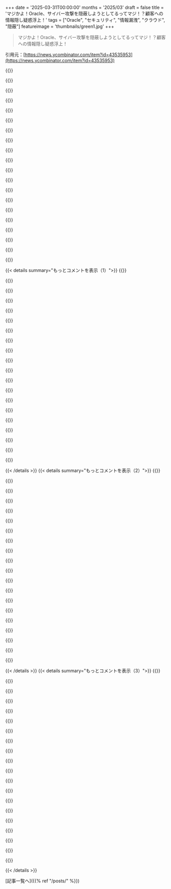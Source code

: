 +++
date = '2025-03-31T00:00:00'
months = '2025/03'
draft = false
title = 'マジかよ！Oracle、サイバー攻撃を隠蔽しようとしてるってマジ！？顧客への情報隠し疑惑浮上！'
tags = ["Oracle", "セキュリティ", "情報漏洩", "クラウド", "隠蔽"]
featureimage = 'thumbnails/green1.jpg'
+++

> マジかよ！Oracle、サイバー攻撃を隠蔽しようとしてるってマジ！？顧客への情報隠し疑惑浮上！

引用元：[https://news.ycombinator.com/item?id=43535953](https://news.ycombinator.com/item?id=43535953)

{{<matomeQuote body="Oracleの客なら、今更こんなこと気にする？最初から良い製品とか良い会社だと思って選んでないっしょ。裏でDevilと取引してるからOracle使ってるんでしょ？誰も驚かないし、怒らないし、選択肢もないよね。" userName="legitster" createdAt="2025-03-31T17:59:34" color="">}}

{{<matomeQuote body="Oracleの知り合いが言うには「ストリーク、コーク、ストリッパーの流れが止まらなければ、誰も気にしない」らしいよ。Zed Shawの大ファンなんだって。" userName="redleggedfrog" createdAt="2025-03-31T18:30:28" color="">}}

{{<matomeQuote body="Oracleの話が出ると、この有名なLawnmowerの引用を貼るのがお約束。<br>＞“みんな知ってると思うけど、Oracleってマジでそのまんまだから。Larry Ellisonがやりたい放題やってるだけ。Ship mediocrity、inflict misery、lie our asses off、screw our customers、make a whole shitload of money。夢を叶えるとかじゃなくて、金儲けしか考えてない。Lawnmowerと同じで、Oracleを擬人化しちゃダメ”" userName="legitster" createdAt="2025-03-31T18:41:30" color="#38d3d3">}}

{{<matomeQuote body="その演説で一番有名な引用を省略してるよ。「Larry Ellisonを擬人化するな」ってやつ。" userName="pedrocr" createdAt="2025-03-31T21:16:18" color="">}}

{{<matomeQuote body="彼が80歳であの見た目をどうやって維持してるのか説明するのは難しいよね。<br>https://en.wikipedia.org/wiki/File:Larry_Ellison_-_American_..." userName="userbinator" createdAt="2025-04-01T02:23:13" color="">}}

{{<matomeQuote body="ボトックス、DHEA、コラーゲン、整形手術…" userName="LargoLasskhyfv" createdAt="2025-04-01T03:15:45" color="">}}

{{<matomeQuote body="どんどんDonald Trumpに似てきてる気がする。" userName="csomar" createdAt="2025-04-01T03:28:16" color="">}}

{{<matomeQuote body="Oracleに同情するわけじゃないけど、Lawnmowerはまだ人を憎んでない…はず。まだ若いミレニアムだし、connectivityとかLLMをどんどん追加してるしね。" userName="A4ET8a8uTh0_v2" createdAt="2025-03-31T19:19:33" color="">}}

{{<matomeQuote body="「streak」って何？steakのことかな？" userName="xdavidliu" createdAt="2025-03-31T18:39:05" color="">}}

{{<matomeQuote body="なんか最近流行りの、茶色い瓶に入ったお酒のことかと思った。" userName="bityard" createdAt="2025-03-31T18:53:10" color="">}}

{{<matomeQuote body="Oracleを使わなきゃいけない人たちは、ステーキとかストリッパーとかとは無縁なんだよね。" userName="rr808" createdAt="2025-04-01T02:30:54" color="#38d3d3">}}

{{<matomeQuote body="それって仕様なんじゃないの？" userName="Aeolun" createdAt="2025-04-01T10:33:48" color="">}}

{{<matomeQuote body="「Oracle、もはやSunは輝かない。」" userName="keyle" createdAt="2025-04-01T00:16:51" color="#ff33a1">}}

{{<matomeQuote body="ごめん、Zed Shawの言ってる意味が分からない。何か見逃した？" userName="FlyingSnake" createdAt="2025-03-31T19:35:59" color="">}}

{{<matomeQuote body="彼は人気ブロガーだよ。<br>https://zedshaw.com/" userName="decompiled_dev" createdAt="2025-03-31T22:03:10" color="">}}

{{<matomeQuote body="たぶん、兵器級の無限の皮肉屋さん。<br>彼は数年前にブログをやめちゃったみたい。彼の壮大な長文とかLearning $whatever The Hard Wayシリーズがちょっと懐かしい。彼とn-gateを運営してた人がポートランドに引っ越して、今は一緒にオーダーメイドのピアノビジネスでもやってるんじゃないかなって思ってる。" userName="bigiain" createdAt="2025-03-31T22:09:15" color="#45d325">}}

{{<matomeQuote body="Zedとn-gateの作者は、Zedがあまりにも自分の意見を押し通すから、たぶんソリが合わないと思うな。" userName="Philpax" createdAt="2025-04-01T01:00:28" color="">}}

{{<matomeQuote body="Oracle Cloudを個人のプロジェクトで使ってるんだけど、無料枠がマジで太っ腹なんだよね。Ampere A1コアが4つ、RAMが24GB、データ転送が月10TBもついてくるし。条件が変わったら即乗り換えようと思ってたけど、まさかセキュリティインシデントとはね…" userName="BoppreH" createdAt="2025-04-01T12:08:57" color="">}}

{{<matomeQuote body="建設会社の顧客と話してたんだけど、そこのプロジェクト管理プラットフォームがOracleに買収されたんだって。それが原因でプロジェクトが全然管理できなくなっちゃったらしい。Oracleがグダグダにしちゃって、取締役が総入れ替えになった後、自分たちのプログラムを倍の値段で買い戻す交渉をしてるらしいよ。" userName="protocolture" createdAt="2025-03-31T23:00:24" color="#ff5c5c">}}

{{<matomeQuote body="最近、Oracle OCIの広告をポッドキャストでよく見かけるようになったから、エンタープライズ向けの販売以外でも顧客を獲得しようとしてるんじゃないかな。あんな広告、ポッドキャストのホストがお金儲けできるくらいしかメリットないと思うけど。" userName="_fat_santa" createdAt="2025-03-31T18:59:13" color="">}}

{{< details summary="もっとコメントを表示（1）">}}
{{<matomeQuote body="広告は見たことないけど、Oracle Cloudは間違いなくパブリッククラウドの中で一番無料枠が太っ腹だよね。だからって信用して使うべきとは言わないけど、多くの人が使う理由はわかる。" userName="brirec" createdAt="2025-03-31T19:07:11" color="">}}

{{<matomeQuote body="タダより高いものはないって言うじゃん。マジで金がないならわかるけど、サーバーを何度もプロビジョニングしようとしてエラーが出続けるのって、マジ勘弁って感じ。月7ドル払ってそんなのとはオサラバだわ。" userName="999900000999" createdAt="2025-03-31T19:12:50" color="">}}

{{<matomeQuote body="APIとPython使って自動化できるよ。パズルゲームみたいで面白いし、無料枠にはマジ感謝してる。IPv4アドレスもIPv6プレフィックスも複数もらえるし、UEFIで起動するし、NixOSとかZFSも動かせるし、シリアルコンソールもSSH/VNCで使えるし。ドイツだと接続もいいし、10TBもあれば十分。マジで使うかって言われたら微妙だけど、ARMの箱でKubernetesとか動かすのは面白いし、他でやったら10-20€はかかる。" userName="nisa" createdAt="2025-03-31T22:01:59" color="#ff33a1">}}

{{<matomeQuote body="無料のARMインスタンスをセットアップするためにAPIを呼び出すスクリプトを組んでて、OSを変えるためにインスタンスを削除した後も、毎時間実行してたんだけど、全然ダメだった（いつも容量不足で、リージョンも変更できなかった）。Oracleのバグか、リソースを使っているように見えてたのか、どっちにしてもクラウドインフラとしてはありえない。" userName="CrimsonChapulin" createdAt="2025-04-01T01:48:39" color="">}}

{{<matomeQuote body="俺のマルチクラウド戦略は、色んなプロバイダーの無料枠をフル活用すること。" userName="bigfatkitten" createdAt="2025-03-31T19:57:34" color="">}}

{{<matomeQuote body="他のプロバイダーの無料枠をまとめるクラウドプロバイダーを作るのって、面白そうじゃね？" userName="robertlagrant" createdAt="2025-04-01T07:25:33" color="">}}

{{<matomeQuote body="＞”enterprise sales process”<br>Oracleって、企業の意思決定者をストリッパーとかカクテル、ドラッグで篭絡する、超胡散臭い営業組織として有名だったりするの？" userName="LPisGood" createdAt="2025-03-31T21:16:28" color="">}}

{{<matomeQuote body="マジメに言ってるのか、世間知らずなのか全然わかんねーや。マジでOracleはそういう会社だよ。CTOがゴルフとか高級レストランで接待されて、エンジニアチームの意見なんて無視して導入が決まるんだって。カネ持ってそうなら、エロい店にも連れてかれるかもね。写真撮られたり、ホテルに盗撮カメラ仕掛けられたりしてそう。マジでよくある話。" userName="bigiain" createdAt="2025-03-31T22:16:56" color="#ff33a1">}}

{{<matomeQuote body="＞マジメに言ってるのか、世間知らずなのか全然わかんねーや。<br>どっちでもないけど、強いて言うなら若いってことかな。そんなマンガみたいな話、マジであるの？" userName="LPisGood" createdAt="2025-03-31T23:05:52" color="">}}

{{<matomeQuote body="そういうの、ビジネスの世界じゃよくあることだよ。よくある話の典型例みたいなもん。全部の会社じゃないけど、昔からよくある。映画『Wolf of Wall Street』で描かれてることも、オリジナルの話じゃないんだって。捕まって有名になっただけ。防衛産業とか金融業界じゃよくある話。schmoozing（おべっかを使うこと）ができない理由なんてないんだよね。" userName="photon_rancher" createdAt="2025-04-02T04:48:27" color="">}}

{{<matomeQuote body="Gavrilo Principがカフェに行った話とか、みんな書いてるじゃん。サンドイッチにスキャンダルがあれば、みんな書くし読むって。" userName="LPisGood" createdAt="2025-04-01T18:56:37" color="">}}

{{<matomeQuote body="Fortune 500のCTOになれる器だな、君。" userName="franktankbank" createdAt="2025-04-01T00:18:41" color="">}}

{{<matomeQuote body="これ、結構面白い反論だな。<br>＞2000年、Oracleは探偵を雇って組織のゴミを漁らせたことで注目を集めた。Ellisonは、もし他の人がOracleのビジネス活動を調べていたらどう思うかと聞かれ”Redmondにゴミを送って、調べてもらえばいい。完全な情報開示を信じている”と語った。" userName="eru" createdAt="2025-04-01T01:14:34" color="">}}

{{<matomeQuote body="＞…盗撮カメラ仕掛けられたりしてそう。<br>AIのおかげで、そういう手口はもう通用しなくなるかもね。deepfakeでいくらでも動画作れるようになったら、オリジナルの動画なんて意味なくなるじゃん。" userName="eru" createdAt="2025-04-01T01:13:18" color="#785bff">}}

{{<matomeQuote body="そんな話初めて聞いた！そういう側面があるなんて知らなかった。みんな嫌ってるけど、法的な面だけでも嫌う価値あるよね。" userName="lanyard-textile" createdAt="2025-03-31T23:39:54" color="">}}

{{<matomeQuote body="マジかよ。セキュリティ事故って、ここ数年でマジでよくあることになっちゃったじゃん？だから、もし正直に認めてたら、数日でみんな忘れちゃったかもなのに。なのに、どんどんヤバいことになってる気がする。<br>セキュリティ事故を軽く見てるわけじゃないけど、それが現実なんだよね。もしセキュリティ事故があった時に、ちゃんと教えてくれない会社なんて信用できないじゃん？Oracleは何がしたいんだろ？<br>まさか本当に何もなかったと思ってる？ログとか確認してないのかな？嘘ついてるとしか思えないんだけど。<br>こんなに必死に否定する会社、最近見たことないかも。特にArs Technicaによると：<br>＞Oracleにコメント求めたら、匿名ならコメントできるって言われたらしいよ。断ったら、ノーコメントだったって。" userName="nerdjon" createdAt="2025-03-31T16:18:58" color="#38d3d3">}}

{{<matomeQuote body="もはやOracleと契約する理由なんて、まともな状況じゃありえないんじゃない？政府の契約とか、裏金ありのとか、すでにOracleに縛られてるとか、技術わかってない役員が契約しちゃったとか、そんな感じじゃない？" userName="lucianbr" createdAt="2025-03-31T16:52:37" color="">}}

{{<matomeQuote body="ウィスコンシン州政府の仕事でOracleのデータベースを何百も統合してOracle EXADATA11サーバーに入れたんだけど、EXADATAはOracleしか動かないハードウェアなのに、VMware上のOracleより数十倍速いってOracle DBAが言ってた。" userName="UltraSane" createdAt="2025-03-31T20:44:21" color="#38d3d3">}}

{{<matomeQuote body="嘘つけ。Exaに移行する前は3つ環境あったのに、移行したらコスパ悪すぎて2つに減らされたわ。でもOracleだから、いつものこと。" userName="3acctforcom" createdAt="2025-03-31T22:52:35" color="">}}

{{<matomeQuote body="コスパの話じゃなくて、VMと比べてパフォーマンスが良いって言っただけだよ。俺もOracle嫌いだけど、EXADATAはすごいハードウェアだよ。RAMもたくさんあるし、Infinibandネットワーキングもあるし。ストレージコントローラーにクエリをプッシュして、転送するデータを減らすこともできる。" userName="UltraSane" createdAt="2025-03-31T23:31:19" color="#38d3d3">}}


{{< /details >}}
{{< details summary="もっとコメントを表示（2）">}}
{{<matomeQuote body="確かにすごいけど、同じくらいの値段でPostgres使って、もっと良いハードウェア買えるよ。内部の冗長性はあるけど、それ必要？それに、クラスターの性質上、単一のデータベースとは違って、予想外のことが起こることもあるし。" userName="emmelaich" createdAt="2025-04-01T02:30:26" color="">}}

{{<matomeQuote body="DB2 on IBM z/OSもめっちゃ高いよね。" userName="UltraSane" createdAt="2025-04-01T08:34:50" color="">}}

{{<matomeQuote body="いや、ほとんどは変化を嫌がる会社だよ。動いてるならそのままにしとけ、みたいな。たとえもっと良い技術が普通になったとしてもね。今回の件で、Larry Ellisonのクソみたいなものから離れる気になるかもね。" userName="MPSFounder" createdAt="2025-03-31T17:18:01" color="">}}

{{<matomeQuote body="動いてるならそのままにしとけ、っていうのは良い考え方だよね。でも、それが今の良い選択肢とは限らないけど。変化にはリスクがつきものだし、それに見合うかどうかを判断するのが難しいんだよね。<br>今回の件で、Larry Ellisonのクソみたいなものから離れる気になるかもね。<br>良いきっかけになるかもね。つまり、すべてはうまくいってるのかも。" userName="wruza" createdAt="2025-03-31T18:03:12" color="">}}

{{<matomeQuote body="まあ、わかる。車みたいな具体的なものなら、わざわざ作り直す必要ないよね。でも、技術は進化が早いじゃん？もしより優れた技術（例えば、もっと安全な技術）があるなら、多少面倒でも（色々動かす必要がある）、この手のクソを避ける価値はあると思う。" userName="MPSFounder" createdAt="2025-03-31T18:13:16" color="#ff5733">}}

{{<matomeQuote body="技術が優れてるかどうかの判断って、ほとんどの会社はマジで下手くそなんだよね。ヒドい場合は、その技術がめっちゃ劣ってるかどうかも判断できない。会社は自分たちのやってることは分かってても、自分たちと技術の間の抽象化レイヤーについては理解してないことが多いんだよね。システムが古くて、作った人がもういないってのもよくある話。システム移行には金がかかるから、先延ばしにしたがるんだよ。" userName="pixl97" createdAt="2025-03-31T22:12:35" color="">}}

{{<matomeQuote body="マジでさー、セキュリティ事故があった時にちゃんと教えてくれない会社なんて信用できるわけないじゃん？Oracleは何がしたいんだろ？考え方を変えてみよう。Oracleは一般人がどう思おうと気にしないんだよ。VirtualBoxの拡張機能をダウンロードした人の雇用主に弁護士を送りつけたり、仮想環境でソフトウェアが動作する可能性のある全てのコアのライセンスが必要だとか言ってる会社だよ。Larry Ellisonってやつが、自分のショボいクラウドをAWSよりマシに見せようと嘘をついてたしね。<br>＞誰もOracleを好きで買ってるわけじゃない。レガシーなシステムがOracleに依存してるから仕方なく買うか、ゴルフ場でいいように言いくるめられた上司のせい。あとは、帯域が安いからリスク覚悟で悪魔と取引するとか（Zoomとか）。<br>OracleはBroadcomみたいなもん。みんな嫌ってるけど、他に乗り換えるのが怖い会社が食い物にされてる。" userName="sofixa" createdAt="2025-03-31T16:51:01" color="#785bff">}}

{{<matomeQuote body="＞みんなOracleで働いてたやつは職歴に傷がつくとか言ってるけど、それはただの意見じゃん。Oracleで働いてる知り合いはみんな満足してるよ。給料も福利厚生も良いし、仕事はどこも同じくらい。部署によっては、やりがいのある技術的な仕事もあるし。職歴についても、Oracleで働いてたことはプラスになるか、少なくともマイナスにはならないよ。<br>＞誰もOracleを好きで買ってるわけじゃない。<br>Oracleは高いけど、エンタープライズ向けのデータベースとしては評判が良いんだよ。クラウド事業も順調に成長してるし、四半期決算を見ればわかるよ。" userName="geodel" createdAt="2025-03-31T20:22:20" color="">}}

{{<matomeQuote body="＞仕事はどこも同じくらい<br>いやいや、そんなことないでしょ。うちの会社じゃ、お客さんがミスしても弁護士を送りつけたりしないし。お客さんを傷つけるようなことを提案する人がいたら、みんな反対するよ。" userName="sofixa" createdAt="2025-03-31T21:13:16" color="">}}

{{<matomeQuote body="大企業じゃ、他の部署が何やってるか知らない人もいるよ。それに、知ってても、弁護士が関わってるのは、会社の損害を防ぐためだって考える人もいるし。<br>＞うちの会社じゃ、お客さんがミスしても弁護士を送りつけたりしない...<br>会社のオーナーとか幹部ならそういう判断ができるかもだけど、大企業の一般社員は、会社のすることに良いも悪いも特に感じないんじゃない？" userName="geodel" createdAt="2025-03-31T23:26:25" color="">}}

{{<matomeQuote body="AWSからOracle Cloud Infrastructure (OCI) に引き抜かれた優秀なエンジニア（AWSに正式な手法を持ち込んだ人も含む）はまだいるのかな？" userName="senderista" createdAt="2025-03-31T22:09:48" color="">}}

{{<matomeQuote body="きっといると思うよ。シアトルでAmazonから大量に採用したって聞いたし。AmazonもOracleからたくさん採用してるよ。Java/JVMのエキスパートから、B級のソリューションアーキテクトまで。<br>一般社員が会社を悪いと思ってても働き続けるなんてありえないって考えは、非現実的だと思うな。" userName="geodel" createdAt="2025-03-31T23:32:14" color="">}}

{{<matomeQuote body="うちの奥さんは病院の薬剤師なんだけど、CernerってEMRシステムが人気で、市場で2位なんだって（1位はEpic）。こういうシステムって変更がマジで大変で、受付から外科医まで、全員が新しいシステムの使い方を覚えなきゃいけないし、データの移行も大変。病院ごとにワークフローがカスタマイズされてるから、それを新しいシステムに移植しないといけないし。奥さんが2回もやったけど、最低でも18ヶ月かかる大仕事だったって。だからEMRってすごいロックインされてるんだよね。<br>OracleがCernerを買収してOracle Healthに名前を変えて、どんどんクソ化させてるらしい。SQLデータベースで学んだ悪どい手口を、別の市場で再現しようとしてるみたい。病院なんてLarry Ellisonがヨットを買うための金づるだって思ってるんじゃない？" userName="mandevil" createdAt="2025-03-31T17:39:36" color="#38d3d3">}}

{{<matomeQuote body="確かにね。Memorial Sloan Ketteringって病院以外は、Epic以外のEMRはゴミみたいなもんだった。MSKも乗り換えるみたいだけど。" userName="Spooky23" createdAt="2025-03-31T19:40:00" color="">}}

{{<matomeQuote body="Epicはうちの奥さんもお気に入りだよ。乗り換えは2回ともEpicだったし。値段も高いけどね。<br>20年SWEやってきて学んだのは、競争がマジで大事ってこと。競争相手が自ら競争から降りて、価値を吸い取られるのは、市場シェア1位の企業にとっては良いニュースだけど、顧客にとっては悪いニュースだよね。" userName="mandevil" createdAt="2025-03-31T20:28:34" color="#38d3d3">}}

{{<matomeQuote body="医療関係者にとってEpicってマジで遅いらしいけど、患者の立場からしても遅すぎてヤバい。" userName="senderista" createdAt="2025-03-31T22:11:26" color="">}}

{{<matomeQuote body="＞あそこで働いてた人はみんな職務経歴に傷がつくってマジ？<br>大げさだといいな。Oracleみたいな会社じゃ、末端の社員は会社の政策とか方針に責任ないじゃん。" userName="devsda" createdAt="2025-03-31T18:49:25" color="">}}

{{<matomeQuote body="マジなんだって。Oracleはずっと評判悪いし、Sunの元エンジニアはみんな「Oracleには自主的に入ったんじゃない」って必死に説明してるらしいよ。<br>タバコ会社とか武器メーカーで給料計算とかやってるみたいなもんかな。人を直接殺してるわけじゃないけど、そこで働くってことは、ある意味それを容認してるってことじゃん。" userName="decimalenough" createdAt="2025-03-31T19:12:04" color="#ff5733">}}

{{<matomeQuote body="＞武器メーカーで給料計算とかやってるみたいなもんかな。人を直接殺してるわけじゃないけど、そこで働くってことは、ある意味それを容認してるってことじゃん。<br>ウクライナで起きてることを考えると、こういう議論がまだできるのが面白いよね。政府が軍隊を持ってるのは理由があるし、ヨーロッパが今になって軍備を増強しようとしてるのも理由がある。" userName="psunavy03" createdAt="2025-03-31T20:45:36" color="">}}

{{<matomeQuote body="政府が軍隊を持ってる理由は色々あるけどね。アメリカの武器メーカーで働いてたら、製品の一部はウクライナを守るために使われるかもしれないけど、ガザのイスラエル軍とか、イエメンのサウジアラビア軍とか、色んな国にも行ってるよ。" userName="decimalenough" createdAt="2025-03-31T23:29:25" color="">}}


{{< /details >}}
{{< details summary="もっとコメントを表示（3）">}}
{{<matomeQuote body="いつの間にか議論が「一般的な武器メーカー」から「アメリカの外交政策に同意しない」に変わってるじゃん。<br>仮にそうだとしても、Lockheed MartinとかRaytheonとかは、政治家が道徳的に問題のある決定をした瞬間に閉鎖しなきゃいけないの？そんな単純な話じゃないでしょ。" userName="psunavy03" createdAt="2025-04-01T05:07:49" color="">}}

{{<matomeQuote body="勝手に論点ずらしてるのそっちじゃん。そんなこと言ってないし。<br>もう一回言うけど、武器メーカーで働いてるってことは、人を殺すことを容認してるってことだよ。ナチスとかテロリストとか悪い奴らを殺す方が、たまにいる罪のない民間人を殺すよりもマシだと思ってるからかもしれないけど、それでも血は君の手に付いてるんだよ。" userName="decimalenough" createdAt="2025-04-01T07:53:15" color="#38d3d3">}}

{{<matomeQuote body="Oracleだけなの？GoogleとかFacebook、Microsoftはどうなの？嫌われてることもやってるじゃん。エンジニアは、HNが嫌ってるプライバシーのない広告まみれのディストピアを容認してるってことになるの？そういう会社がOracleの製品使ってたらどうするの？Oracle製品で動いてるサイト使わないの？Oracleの社員を避けるのがノーリスクだからでしょ。" userName="devsda" createdAt="2025-03-31T19:52:53" color="#ff5c5c">}}

{{<matomeQuote body="Facebookで働いてる人を批判する人は結構いるよ。Googleは昔は良かったけど、今は評判落ちてる。MicrosoftはSatyaのおかげで評判が良くなったみたいだけど。" userName="decimalenough" createdAt="2025-03-31T21:55:28" color="">}}

{{<matomeQuote body="＞エンジニアはプライバシーのない広告まみれのディストピアを容認してるってことになるの？<br>＞ノーリスクだからでしょ。<br>その通り。倫理的な行動を求めてるんじゃなくて、叩きやすい相手に安全に復讐してるだけ。Google検索の社員は、検索品質の低下に対する10年以上の不満を全部ぶつけられるんじゃない？伝説的な人材じゃなくなるかもね。完全に見放されることはないだろうけど、職務経歴に傷はつくかもね。" userName="photonthug" createdAt="2025-03-31T20:17:36" color="#38d3d3">}}

{{<matomeQuote body="武器の開発に貢献してるって側面もあるんだよな。Putinみたいな独裁者がまたどこかの国に侵攻したときに使う武器にも繋がるわけで。西側諸国が軍事研究開発に嫌悪感示すのがマジで理解できない。第二次世界大戦どうやって勝ったと思ってんの？口先と貿易と売春婦のおかげ？ дипломатия がダメになったら、武力行使しかないじゃん。" userName="Hojojo" createdAt="2025-03-31T21:14:20" color="">}}

{{<matomeQuote body="Oracleのポリシーに責任はないけど、Oracleで働くことを考えてるなら、他の選択肢もあるはず。少なくともソフトウェアエンジニアとかは。友達に勧められたけど断ったもん。クソ会社だし。金じゃ買えないものがある。" userName="viraptor" createdAt="2025-04-01T13:39:15" color="">}}

{{<matomeQuote body="セキュリティインシデントが日常茶飯事になってる今、事件が起きたこと自体はニュースにならない。問題は、会社がどう対応するか。Oracleは今回の件で落第点。" userName="sylens" createdAt="2025-03-31T18:05:10" color="#785bff">}}

{{<matomeQuote body="4年も前に公開されたCVEが悪用されたってのがポイント。Oracleは大失態を犯したわけ。だから訴訟対策で証拠隠滅しようとしてるんだね。<br>https://nvd.nist.gov/vuln/detail/cve-2021-35587" userName="cookiengineer" createdAt="2025-04-01T02:52:30" color="#38d3d3">}}

{{<matomeQuote body="セキュリティインシデントを認めると、契約条項が発動するんじゃない？だから、事件そのものを否定した方が安上がりだと判断したのかも。裁判になったら、Oracleは”事件はなかった”って言う専門家を用意して、反対側は証拠を提出するけど、ITに詳しくない裁判官は確信を持てない…みたいな展開になりそう。" userName="londons_explore" createdAt="2025-04-01T01:46:54" color="#ff5733">}}

{{<matomeQuote body="ヨーロッパでは、顧客データのセキュリティが甘いと、企業の売上高の一定割合が罰金として科せられる厳しい法律があるからね。Oracleの場合、結構痛手になるかも。" userName="hdjjhhvvhga" createdAt="2025-03-31T19:25:50" color="">}}

{{<matomeQuote body="顧客にセキュリティ侵害を通知することを義務付ける州法はあるけど、強制力が弱くて無視されてるのが現状。連邦法で、違反企業に十分な痛手を与えないと、企業は法律を守ろうとしないだろうね。" userName="autoexec" createdAt="2025-03-31T16:19:45" color="">}}

{{<matomeQuote body="多くのエンタープライズ顧客は、重大なセキュリティインシデントの通知義務をMSAに盛り込んでいて、違反した場合の罰則も定めてるはず。Oracleが避けたいのは、それじゃないかな。" userName="TrueDuality" createdAt="2025-03-31T16:26:17" color="#ff33a1">}}

{{<matomeQuote body="エンタープライズ顧客は、コスト削減に繋がらない限り、あまり気にしないと思う。OracleはBSAの一部として監査を要求できるから、理由をつけて罰を与えることもできる（ライセンスとかサポート打ち切りとか）。顧客がMSAの罰則条項を適用して一時的に勝訴しても、Oracleからのさらなる要求やコスト増で、後々面倒なことになる。" userName="asciii" createdAt="2025-03-31T16:32:13" color="">}}

{{<matomeQuote body="Oracleから乗り換えたいと思ってる客は別だけどね。" userName="praptak" createdAt="2025-03-31T17:56:46" color="">}}

{{<matomeQuote body="OracleとかIBMと取引したい会社なんてほとんどいないって。みんな仕方なく使ってるだけで、乗り換えるコストが高すぎて上が許可しないんだよね。" userName="stackskipton" createdAt="2025-03-31T18:06:01" color="">}}

{{<matomeQuote body="言ってる意味が分かんないんだけど。<br>州法をもっと厳しくするべきじゃないの？" userName="eru" createdAt="2025-04-01T01:18:01" color="">}}

{{<matomeQuote body="そりゃあ助かるけど、みんなにとって一番いいのは、国全体をカバーする法律が一つだけあることじゃない？少なくとも最低限の基準を決めてさ。50も違う法律があるよりずっといいよ。企業にとっても消費者にとってもね。だって、一つの会社のデータ漏洩が国中の人に影響を与えることなんてよくあるじゃん。" userName="autoexec" createdAt="2025-04-02T04:41:50" color="#ff33a1">}}

{{<matomeQuote body="連邦主義は嫌い？<br>ていうかさ、交通標識みたいに、国が違ってもみんなで勝手に協力してるじゃん。（アメリカの州もそうだし、世界中の国もそう。）ストップサインなんて、世界中どこでもほとんど同じでしょ。別に誰かが強制してるわけじゃないのに。" userName="eru" createdAt="2025-04-03T09:54:20" color="">}}

{{<matomeQuote body="うちは主にAWSを使ってるんだけど、最近OracleのBDR担当者がLinkedInで連絡してきたんだよね。<br>インシデント報告書を求めたら、こんなそっけない返事が来たよ。<br>＞“Oracle Cloudに侵害はなかった。公開された認証情報はOracle Cloudのものではない。Oracle Cloudの顧客で侵害を受けたり、データを失った顧客はいない。”" userName="prdonahue" createdAt="2025-03-31T18:56:49" color="#ff5733">}}


{{< /details >}}


[記事一覧へ]({{% ref "/posts/" %}})
